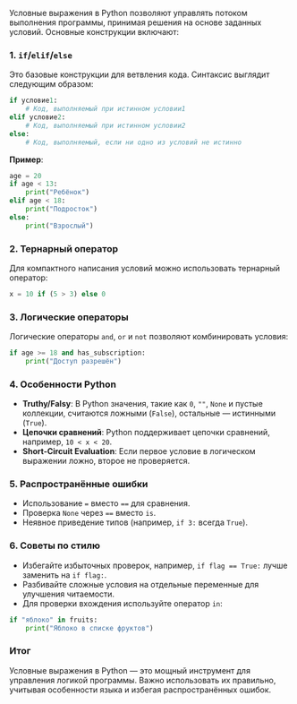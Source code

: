 Условные выражения в Python позволяют управлять потоком выполнения программы, принимая решения на основе заданных условий. Основные конструкции включают:

### 1. **`if`/`elif`/`else`**
Это базовые конструкции для ветвления кода. Синтаксис выглядит следующим образом:

```python
if условие1:
    # Код, выполняемый при истинном условии1
elif условие2:
    # Код, выполняемый при истинном условии2
else:
    # Код, выполняемый, если ни одно из условий не истинно
```

**Пример**:
```python
age = 20
if age < 13:
    print("Ребёнок")
elif age < 18:
    print("Подросток")
else:
    print("Взрослый")
```

### 2. **Тернарный оператор**
Для компактного написания условий можно использовать тернарный оператор:

```python
x = 10 if (5 > 3) else 0
```

### 3. **Логические операторы**
Логические операторы `and`, `or` и `not` позволяют комбинировать условия:

```python
if age >= 18 and has_subscription:
    print("Доступ разрешён")
```

### 4. **Особенности Python**
- **Truthy/Falsy**: В Python значения, такие как `0`, `""`, `None` и пустые коллекции, считаются ложными (`False`), остальные — истинными (`True`).
- **Цепочки сравнений**: Python поддерживает цепочки сравнений, например, `10 < x < 20`.
- **Short-Circuit Evaluation**: Если первое условие в логическом выражении ложно, второе не проверяется.

### 5. **Распространённые ошибки**
- Использование `=` вместо `==` для сравнения.
- Проверка `None` через `==` вместо `is`.
- Неявное приведение типов (например, `if 3:` всегда `True`).

### 6. **Советы по стилю**
- Избегайте избыточных проверок, например, `if flag == True:` лучше заменить на `if flag:`.
- Разбивайте сложные условия на отдельные переменные для улучшения читаемости.
- Для проверки вхождения используйте оператор `in`:

```python
if "яблоко" in fruits:
    print("Яблоко в списке фруктов")
```

### **Итог**
Условные выражения в Python — это мощный инструмент для управления логикой программы. Важно использовать их правильно, учитывая особенности языка и избегая распространённых ошибок.